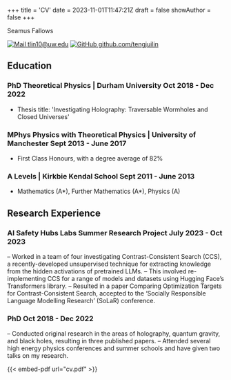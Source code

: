 +++
title = 'CV'
date = 2023-11-01T11:47:21Z
draft = false
showAuthor = false
+++

<link rel="stylesheet" type="text/css" href="resume.css">

<span class="name">Seamus Fallows</span>

<span class="info">

[![Mail](https://simpleicons.org/icons/minutemailer.svg) tlin10@uw.edu](mailto:tlin10@uw.edu)
[![GitHub](https://simpleicons.org/icons/github.svg) github.com/tengjuilin](https://github.com/tengjuilin)

</span>

## Education

### PhD Theoretical Physics | <location> Durham University </location> <time> Oct 2018 - Dec 2022 </time>

- Thesis title: 'Investigating Holography: Traversable Wormholes and Closed Universes'

### MPhys Physics with Theoretical Physics | <location> University of Manchester </location> <time> Sept 2013 - June 2017 </time>

- First Class Honours, with a degree average of 82%

### A Levels | <location> Kirkbie Kendal School </location> <time> Sept 2011 - June 2013 </time>

- Mathematics (A*), Further Mathematics (A*), Physics (A)

## Research Experience

### AI Safety Hubs Labs Summer Research Project <time> July 2023 - Oct 2023 </time>

– Worked in a team of four investigating Contrast-Consistent Search (CCS), a recently-developed
unsupervised technique for extracting knowledge from the hidden activations of pretrained LLMs.
– This involved re-implementing CCS for a range of models and datasets using Hugging Face’s Transformers library.
– Resulted in a paper Comparing Optimization Targets for Contrast-Consistent Search, accepted to the ‘Socially Responsible Language Modelling Research’ (SoLaR) conference.

### PhD <time> Oct 2018 - Dec 2022 </time>

– Conducted original research in the areas of holography, quantum gravity, and black holes, resulting in
three published papers.
– Attended several high energy physics conferences and summer schools and have given two talks on my research.


{{< embed-pdf url="cv.pdf" >}}
